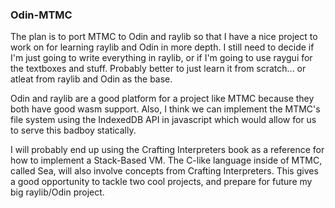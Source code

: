 ### Odin-MTMC

The plan is to port MTMC to Odin and raylib so that I have a nice project to work on for learning raylib and Odin in more depth. I still need to decide if I'm just going to write everything in raylib, or if I'm going to use raygui for the textboxes and stuff. Probably better to just learn it from scratch... or atleat from raylib and Odin as the base.

Odin and raylib are a good platform for a project like MTMC because they both have good wasm support. Also, I think we can implement the MTMC's file system using the IndexedDB API in javascript which would allow for us to serve this badboy statically.

I will probably end up using the Crafting Interpreters book as a reference for how to implement a Stack-Based VM. The C-like language inside of MTMC, called Sea, will also involve concepts from Crafting Interpreters. This gives a good opportunity to tackle two cool projects, and prepare for future my big raylib/Odin project.

